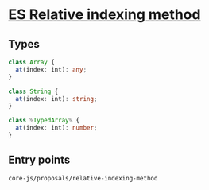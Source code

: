 # [ES Relative indexing method](https://github.com/tc39/proposal-relative-indexing-method)

## Types

```ts
class Array {
  at(index: int): any;
}

class String {
  at(index: int): string;
}

class %TypedArray% {
  at(index: int): number;
}
```

## Entry points



```
core-js/proposals/relative-indexing-method
```
